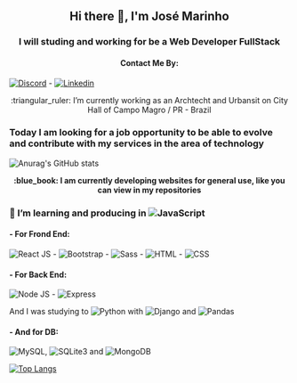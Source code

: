 <h2 align="center"> 
Hi there 👋, I'm
José Marinho
</h2>


<h3 align="center">I will studing and working for be a Web Developer FullStack </h3>

<h4 align="center">Contact Me By:</h4>

[![Discord](https://img.shields.io/badge/Discord-5865F2?style=for-the-badge&logo=discord&logoColor=white)](https://discord.com) - [![Linkedin](https://img.shields.io/badge/LinkedIn-0077B5?style=for-the-badge&logo=linkedin&logoColor=white)](https://www.linkedin.com/in/jose-marinho-a518ba1a1/)

<p align="center">:triangular_ruler: I’m currently working as an Archtecht and Urbansit on City Hall of Campo Magro / PR - Brazil</p>

### Today I am looking for a job opportunity to be able to evolve and contribute with my services in the area of technology

![Anurag's GitHub stats](https://github-readme-stats.vercel.app/api?username=clowdcap&show_icons=true&theme=radical)

<p align="center"><b>:blue_book: I am currently developing websites for general use, like you can view in my repositories</b></p>

### :memo: I’m learning and producing in ![JavaScript](https://img.shields.io/badge/JavaScript-323330?style=for-the-badge&logo=javascript&logoColor=F7DF1E) 
#### - For Frond End:
![React JS](https://img.shields.io/badge/React-20232A?style=for-the-badge&logo=react&logoColor=61DAFB) - ![Bootstrap](https://img.shields.io/badge/Bootstrap-563D7C?style=for-the-badge&logo=bootstrap&logoColor=white) - ![Sass](https://img.shields.io/badge/Sass-CC6699?style=for-the-badge&logo=sass&logoColor=white) - ![HTML](https://img.shields.io/badge/HTML5-E34F26?style=for-the-badge&logo=html5&logoColor=white) - ![CSS](https://img.shields.io/badge/CSS3-1572B6?style=for-the-badge&logo=css3&logoColor=white)

#### - For Back End:
![Node JS](https://img.shields.io/badge/Node.js-339933?style=for-the-badge&logo=nodedotjs&logoColor=white) - ![Express](https://img.shields.io/badge/Express.js-000000?style=for-the-badge&logo=express&logoColor=white)

And I was studying to ![Python](https://img.shields.io/badge/Python-FFD43B?style=for-the-badge&logo=python&logoColor=blue) with ![Django](https://img.shields.io/badge/Django-092E20?style=for-the-badge&logo=django&logoColor=green) and ![Pandas](https://img.shields.io/badge/Pandas-2C2D72?style=for-the-badge&logo=pandas&logoColor=white)

#### - And for DB:
![MySQL](https://img.shields.io/badge/MySQL-005C84?style=for-the-badge&logo=mysql&logoColor=white), ![SQLite3](https://img.shields.io/badge/SQLite-07405E?style=for-the-badge&logo=sqlite&logoColor=white) and ![MongoDB](https://img.shields.io/badge/MongoDB-4EA94B?style=for-the-badge&logo=mongodb&logoColor=white)

[![Top Langs](https://github-readme-stats.vercel.app/api/top-langs/?username=clowdcap&show_icons=true&theme=radical)](https://github.com/clowdcap/github-readme-stats)


